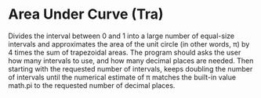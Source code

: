 # Area Under Curve (Tra)
Divides the interval between 0 and 1 into a large number of equal-size intervals and approximates the area of the unit circle (in other words,	π)	by 4 times the sum of trapezoidal areas. The program should asks the user how	many intervals to use, and how many	decimal	places are needed. Then starting with the requested	number of intervals, keeps doubling	the	number of intervals until the numerical estimate of π matches the built-in	value math.pi to the requested number	of decimal places.	